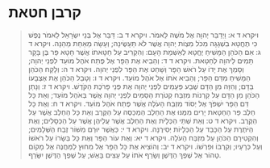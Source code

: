 # קרבן חטאת

> ויקרא ד א: וַיְדַבֵּר יְהוָה אֶל מֹשֶׁה לֵּאמֹר.
> ויקרא ד ב: דַּבֵּר אֶל בְּנֵי יִשְׂרָאֵל לֵאמֹר נֶפֶשׁ כִּי תֶחֱטָא בִשְׁגָגָה מִכֹּל מִצְוֹת יְהוָה אֲשֶׁר לֹא תֵעָשֶׂינָה; וְעָשָׂה מֵאַחַת מֵהֵנָּה.
> ויקרא ד ג: אִם הַכֹּהֵן הַמָּשִׁיחַ יֶחֱטָא לְאַשְׁמַת הָעָם:  וְהִקְרִיב עַל חַטָּאתוֹ אֲשֶׁר חָטָא פַּר בֶּן בָּקָר תָּמִים לַיהוָה לְחַטָּאת.
> ויקרא ד ד: וְהֵבִיא אֶת הַפָּר אֶל פֶּתַח אֹהֶל מוֹעֵד לִפְנֵי יְהוָה; וְסָמַךְ אֶת יָדוֹ עַל רֹאשׁ הַפָּר וְשָׁחַט אֶת הַפָּר לִפְנֵי יְהוָה.
> ויקרא ד ה: וְלָקַח הַכֹּהֵן הַמָּשִׁיחַ מִדַּם הַפָּר; וְהֵבִיא אֹתוֹ אֶל אֹהֶל מוֹעֵד.
> ויקרא ד ו: וְטָבַל הַכֹּהֵן אֶת אֶצְבָּעוֹ בַּדָּם; וְהִזָּה מִן הַדָּם שֶׁבַע פְּעָמִים לִפְנֵי יְהוָה אֶת פְּנֵי פָּרֹכֶת הַקֹּדֶשׁ.
> ויקרא ד ז: וְנָתַן הַכֹּהֵן מִן הַדָּם עַל קַרְנוֹת מִזְבַּח קְטֹרֶת הַסַּמִּים לִפְנֵי יְהוָה אֲשֶׁר בְּאֹהֶל מוֹעֵד; וְאֵת כָּל דַּם הַפָּר יִשְׁפֹּךְ אֶל יְסוֹד מִזְבַּח הָעֹלָה אֲשֶׁר פֶּתַח אֹהֶל מוֹעֵד.
> ויקרא ד ח: וְאֶת כָּל חֵלֶב פַּר הַחַטָּאת יָרִים מִמֶּנּוּ אֶת הַחֵלֶב הַמְכַסֶּה עַל הַקֶּרֶב וְאֵת כָּל הַחֵלֶב אֲשֶׁר עַל הַקֶּרֶב.
> ויקרא ד ט: וְאֵת שְׁתֵּי הַכְּלָיֹת וְאֶת הַחֵלֶב אֲשֶׁר עֲלֵיהֶן אֲשֶׁר עַל הַכְּסָלִים; וְאֶת הַיֹּתֶרֶת עַל הַכָּבֵד עַל הַכְּלָיוֹת יְסִירֶנָּה.
> ויקרא ד י: כַּאֲשֶׁר יוּרַם מִשּׁוֹר זֶבַח הַשְּׁלָמִים; וְהִקְטִירָם הַכֹּהֵן עַל מִזְבַּח הָעֹלָה.
> ויקרא ד יא: וְאֶת עוֹר הַפָּר וְאֶת כָּל בְּשָׂרוֹ עַל רֹאשׁוֹ וְעַל כְּרָעָיו; וְקִרְבּוֹ וּפִרְשׁוֹ.
> ויקרא ד יב: וְהוֹצִיא אֶת כָּל הַפָּר אֶל מִחוּץ לַמַּחֲנֶה אֶל מָקוֹם טָהוֹר אֶל שֶׁפֶךְ הַדֶּשֶׁן וְשָׂרַף אֹתוֹ עַל עֵצִים בָּאֵשׁ; עַל שֶׁפֶךְ הַדֶּשֶׁן יִשָּׂרֵף. 
 

